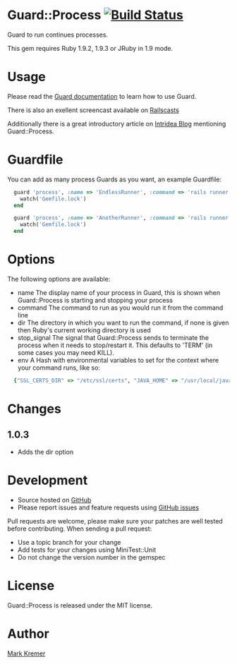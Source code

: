 # Guard::Process [![Build Status](https://secure.travis-ci.org/socialreferral/guard-process.png)](http://travis-ci.org/socialreferral/guard-process)
Guard to run continues processes.

This gem requires Ruby 1.9.2, 1.9.3 or JRuby in 1.9 mode.

# Usage
Please read the [Guard documentation](https://github.com/guard/guard#readme) to learn how to use Guard.

There is also an exellent screencast available on [Railscasts](http://railscasts.com/episodes/264-guard)

Additionally there is a great introductory article on [Intridea Blog](http://intridea.com/2011/8/25/hire-a-guard-for-your-project) mentioning Guard::Process.

# Guardfile
You can add as many process Guards as you want, an example Guardfile:

``` ruby
  guard 'process', :name => 'EndlessRunner', :command => 'rails runner Something::ThatGoesOnAndOn' do
    watch('Gemfile.lock')
  end

  guard 'process', :name => 'AnotherRunner', :command => 'rails runner AnotherRunner' do
    watch('Gemfile.lock')
  end
```

# Options
The following options are available:

- name
  The display name of your process in Guard, this is shown when Guard::Process is starting and stopping your process
- command
  The command to run as you would run it from the command line
- dir
  The directory in which you want to run the command, if none is given then Ruby's current working directory is used
- stop_signal
  The signal that Guard::Process sends to terminate the process when it needs to stop/restart it. This defaults to 'TERM' (in some cases you may need KILL).
- env
  A Hash with environmental variables to set for the context where your command runs, like so:
``` ruby
  {"SSL_CERTS_DIR" => "/etc/ssl/certs", "JAVA_HOME" => "/usr/local/java"}
```

# Changes

## 1.0.3

- Adds the dir option

# Development
- Source hosted on [GitHub](https://github.com)
- Please report issues and feature requests using [GitHub issues](https://github.com/socialreferral/guard-process/issues)

Pull requests are welcome, please make sure your patches are well tested before contributing. When sending a pull request:
- Use a topic branch for your change
- Add tests for your changes using MiniTest::Unit
- Do not change the version number in the gemspec

# License
Guard::Process is released under the MIT license.

# Author
[Mark Kremer](https://github.com/mkremer)
